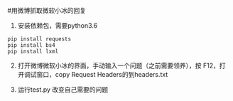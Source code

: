 #用微博抓取微软小冰的回复

1. 安装依赖包，需要python3.6
```
pip install requests
pip install bs4
pip install lxml
```
2. 打开微博微软小冰的界面，手动输入一个问题（之前需要领养），按 F12，打开调试窗口，copy Request Headers的到headers.txt

3. 运行test.py 改变自己需要的问题

